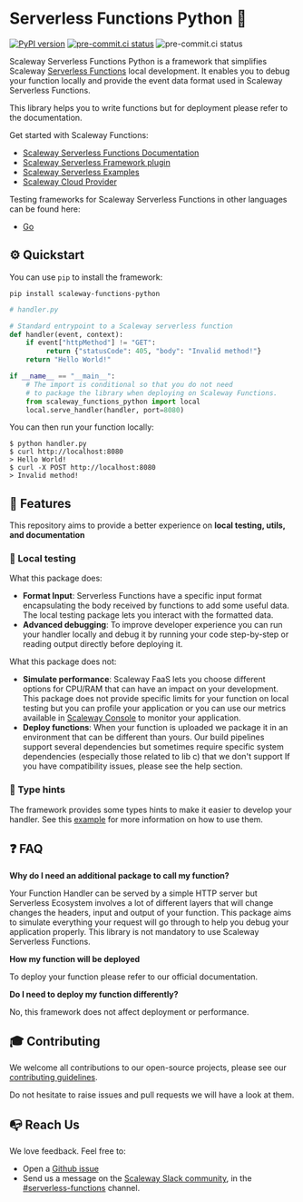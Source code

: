 # Serverless Functions Python 💜

[![PyPI version](https://badge.fury.io/py/scaleway-functions-python.svg)](https://badge.fury.io/py/scaleway-functions-python)
[![pre-commit.ci status](https://results.pre-commit.ci/badge/github/scaleway/serverless-functions-python/main.svg)](https://results.pre-commit.ci/latest/github/scaleway/serverless-functions-python/main)
![pre-commit.ci status](https://img.shields.io/badge/python-3.8_|_3.9_|_3.10_|_3.11-blue.svg)

Scaleway Serverless Functions Python is a framework that simplifies Scaleway [Serverless Functions](https://www.scaleway.com/fr/serverless-functions/) local development.
It enables you to debug your function locally and provide the event data format used in Scaleway Serverless Functions.

This library helps you to write functions but for deployment please refer to the documentation.

Get started with Scaleway Functions:

- [Scaleway Serverless Functions Documentation](https://www.scaleway.com/en/docs/serverless/functions/quickstart/)
- [Scaleway Serverless Framework plugin](https://github.com/scaleway/serverless-scaleway-functions)
- [Scaleway Serverless Examples](https://github.com/scaleway/serverless-examples)
- [Scaleway Cloud Provider](https://scaleway.com)

Testing frameworks for Scaleway Serverless Functions in other languages can be found here:

- [Go](https://github.com/scaleway/serverless-functions-go)

## ⚙️ Quickstart

You can use `pip` to install the framework:

```console
pip install scaleway-functions-python
```

```python
# handler.py

# Standard entrypoint to a Scaleway serverless function
def handler(event, context):
    if event["httpMethod"] != "GET":
         return {"statusCode": 405, "body": "Invalid method!"}
    return "Hello World!"

if __name__ == "__main__":
    # The import is conditional so that you do not need
    # to package the library when deploying on Scaleway Functions.
    from scaleway_functions_python import local
    local.serve_handler(handler, port=8080)
```

You can then run your function locally:

```console
$ python handler.py
$ curl http://localhost:8080
> Hello World!
$ curl -X POST http://localhost:8080
> Invalid method!
```

## 🚀 Features

This repository aims to provide a better experience on **local testing, utils, and documentation**

### 🏡 Local testing

What this package does:

- **Format Input**: Serverless Functions have a specific input format encapsulating the body received by functions to add some useful data.
  The local testing package lets you interact with the formatted data.
- **Advanced debugging**: To improve developer experience you can run your handler locally and debug it by running your code step-by-step or reading output directly before deploying it.

What this package does not:

- **Simulate performance**: Scaleway FaaS lets you choose different options for CPU/RAM that can have an impact
  on your development. This package does not provide specific limits for your function on local testing but you can profile your application or you can use our metrics available in [Scaleway Console](https://console.scaleway.com/)
  to monitor your application.
- **Deploy functions**: When your function is uploaded we package it in an environment that can be different than yours. Our build pipelines support several dependencies but sometimes require specific system dependencies (especially those related to lib c) that we don't support
  If you have compatibility issues, please see the help section.

### 🧱 Type hints

The framework provides some types hints to make it easier to develop your handler. See this [example](examples/mirror.py) for more information on how to use them.

## ❓ FAQ

**Why do I need an additional package to call my function?**

Your Function Handler can be served by a simple HTTP server but Serverless Ecosystem involves a lot of different layers that will change changes the headers, input and output of your function. This package aims to simulate everything your request will go through to help you debug your application properly.
This library is not mandatory to use Scaleway Serverless Functions.

**How my function will be deployed**

To deploy your function please refer to our official documentation.

**Do I need to deploy my function differently?**

No, this framework does not affect deployment or performance.

## 🎓 Contributing

We welcome all contributions to our open-source projects, please see our [contributing guidelines](./.github/CONTRIBUTING.md).

Do not hesitate to raise issues and pull requests we will have a look at them.

## 📭 Reach Us

We love feedback. Feel free to:

- Open a [Github issue](https://github.com/scaleway/serverless-functions-python/issues/new)
- Send us a message on the [Scaleway Slack community](https://slack.scaleway.com/), in the [#serverless-functions](https://scaleway-community.slack.com/app_redirect?channel=serverless-functions) channel.
